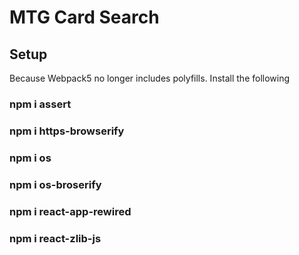 # MTG Card Search

## Setup

Because Webpack5 no longer includes polyfills. 
Install the following 

### npm i assert
### npm i https-browserify
### npm i os
### npm i os-broserify
### npm i react-app-rewired
### npm i react-zlib-js

